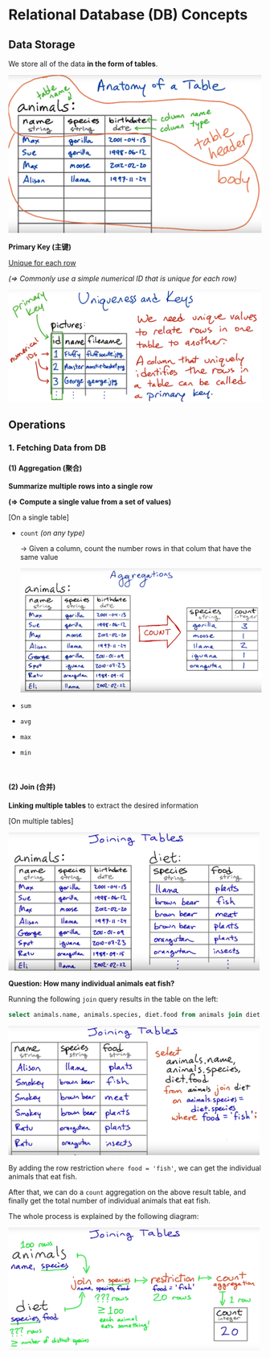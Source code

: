 # Relational Database (DB) Concepts

## Data Storage

We store all of the data **in the form of tables**.

<img src="https://github.com/Ziang-Lu/Database-Learning-Notes/blob/master/1-Relational%20Database/Relational%20Database%20Concepts/data_storage-table.png?raw=true" width="600px">

**Primary Key (主键)**

<u>Unique for each row</u>

*(=> Commonly use a simple numerical ID that is unique for each row)*

<img src="https://github.com/Ziang-Lu/Database-Learning-Notes/blob/master/1-Relational%20Database/Relational%20Database%20Concepts/data_storage-primary_key.png?raw=true">

<br>

## Operations

### 1. Fetching Data from DB

#### (1) Aggregation (聚合)

**Summarize multiple rows into a single row**

**(=> Compute a single value from a set of values)**

[On a single table]

* `count`   *(on any type)*

  -> Given a column, count the number rows in that colum that have the same value

  <img src="https://github.com/Ziang-Lu/Database-Learning-Notes/blob/master/1-Relational%20Database/Relational%20Database%20Concepts/operation-aggregation-count.png?raw=true">

* `sum`

* `avg`

* `max`

* `min`

<br>

#### (2) Join (合并)

**Linking multiple tables** to extract the desired information

[On multiple tables]

<img src="https://github.com/Ziang-Lu/Database-Learning-Notes/blob/master/1-Relational%20Database/Relational%20Database%20Concepts/operation-join-1-original_tables.png?raw=true" width="500px">

**Question: How many individual animals eat fish?**

Running the following `join` query results in the table on the left:

```sql
select animals.name, animals.species, diet.food from animals join diet on animals.species = diet.species
```

<img src="https://github.com/Ziang-Lu/Database-Learning-Notes/blob/master/1-Relational%20Database/Relational%20Database%20Concepts/operation-join-2-mid_result_table.png?raw=true" width="500px">

By adding the row restriction `where food = 'fish'`, we can get the individual animals that eat fish.

After that, we can do a `count` aggregation on the above result table, and finally get the total number of individual animals that eat fish.

The whole process is explained by the following diagram:

<img src="https://github.com/Ziang-Lu/Database-Learning-Notes/blob/master/1-Relational%20Database/Relational%20Database%20Concepts/operation-join-3-process.png?raw=true" width="500px">

